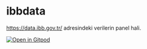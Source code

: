 # ibbdata

https://data.ibb.gov.tr/ adresindeki verilerin panel hali.

[![Open in Gitpod](http://gitpod.io/button/open-in-gitpod.svg)](https://gitpod.io#https://github.com/gitpod-io/gitpod-docs)
